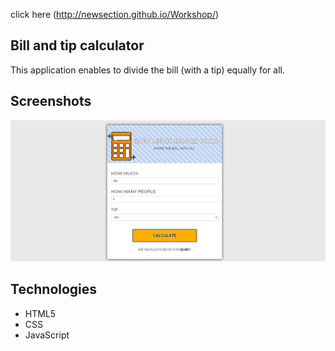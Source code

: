 click here (http://newsection.github.io/Workshop/)


## Bill and tip calculator

This application enables to divide the bill (with a tip) equally for all.


## Screenshots
![Example screenshot](./screenshot.png)

## Technologies
* HTML5
* CSS
* JavaScript
